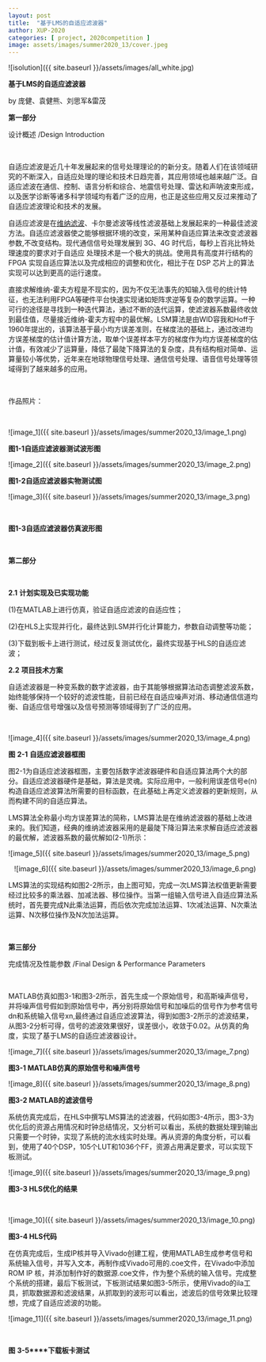 ```yaml
---
layout: post
title:  "基于LMS的自适应滤波器"
author: XUP-2020
categories: [ project, 2020competition ]
image: assets/images/summer2020_13/cover.jpeg
---
```


![isolution]({{ site.baseurl }}/assets/images/all_white.jpg)


**基于LMS的自适应滤波器**

by&nbsp;庞健、袁健熊、刘思军&amp;雷茂&nbsp;&nbsp;&nbsp; 

**第一部分**

设计概述 /Design Introduction

&nbsp;

自适应滤波是近几十年发展起来的信号处理理论的的新分支。随着人们在该领域研究的不断深入，自适应处理的理论和技术日趋完善，其应用领域也越来越广泛。自适应滤波在通信、控制、语言分析和综合、地震信号处理、雷达和声呐波束形成，以及医学诊断等诸多科学领域均有着广泛的应用，也正是这些应用又反过来推动了自适应滤波理论和技术的发展。

自适应滤波是在[维纳滤波](https://baike.baidu.com/item/%E7%BB%B4%E7%BA%B3%E6%BB%A4%E6%B3%A2/3655490)、卡尔曼滤波等线性滤波基础上发展起来的一种最佳滤波方法。自适应滤波器使之能够根据环境的改变，采用某种自适应算法来改变滤波器参数,不改变结构。现代通信信号处理发展到 3G、4G 时代后，每秒上百兆比特处理速度的要求对于自适应 处理技术是一个极大的挑战。使用具有高度并行结构的 FPGA 实现自适应算法以及完成相应的调整和优化，相比于在 DSP 芯片上的算法实现可以达到更高的运行速度。

直接求解维纳-霍夫方程是不现实的，因为不仅无法事先的知输入信号的统计特征，也无法利用FPGA等硬件平台快速实现诸如矩阵求逆等复杂的数学运算。一种可行的途径是寻找到一种迭代算法，通过不断的迭代运算，使滤波器系数最终收敛到最佳值，尽量接近维纳-霍夫方程中的最优解。LSM算法是由WID容我和Hoff于1960年提出的，该算法基于最小均方误差准则，在梯度法的基础上，通过改进均方误差梯度的估计值计算方法，取单个误差样本平方的梯度作为均方误差梯度的估计值，有效减少了运算量，降低了最陡下降算法的复杂度，具有结构相对简单、运算量较小等优势，近年来在地球物理信号处理、通信信号处理、语音信号处理等领域得到了越来越多的应用。

&nbsp;

作品照片：

&nbsp;

![image_1]({{ site.baseurl }}/assets/images/summer2020_13/image_1.png)

**图****1-1****自适应滤波器测试波形图**

![image_2]({{ site.baseurl }}/assets/images/summer2020_13/image_2.png)

**图****1-2****自适应滤波器实物测试图**

![image_3]({{ site.baseurl }}/assets/images/summer2020_13/image_3.png)

&nbsp;

**图****1-3****自适应滤波器仿真波形图**

&nbsp;

**第二部分**

&nbsp;

**2.1** **计划实现及已实现功能**

(1)在MATLAB上进行仿真，验证自适应滤波的自适应性；

(2)在HLS上实现并行化，最终达到LSM并行化计算能力，参数自动调整等功能；

(3)下载到板卡上进行测试，经过反复测试优化，最终实现基于HLS的自适应滤波；

**2.2** **项目技术方案**

自适滤波器是一种变系数的数字滤波器，由于其能够根据算法动态调整滤波系数，始终能够保持一个较好的滤波性能，目前已经在自适应噪声对消、移动通信信道均衡、自适应信号增强以及信号预测等领域得到了广泛的应用。

&nbsp;

![image_4]({{ site.baseurl }}/assets/images/summer2020_13/image_4.png)

**图** **2-1** **自适应滤波器框图**

图2-1为自适应滤波器框图，主要包括数字滤波器硬件和自适应算法两个大的部分。自适应滤波器硬件是基础，算法是灵魂。实际应用中，一般利用误差信号e(n)构造自适应滤波算法所需要的目标函数，在此基础上再定义滤波器的更新规则，从而构建不同的自适应算法。

LMS算法全称最小均方误差算法的简称，LMS算法是在维纳滤波器的基础上改进来的。我们知道，经典的维纳滤波器采用的是最陡下降沿算法来求解自适应滤波器的最优解，滤波器系数的最优解如(2-1)所示：

![image_5]({{ site.baseurl }}/assets/images/summer2020_13/image_5.png)

&nbsp;&nbsp;&nbsp;![image_6]({{ site.baseurl }}/assets/images/summer2020_13/image_6.png)

LMS算法的实现结构如图2-2所示，由上图可知，完成一次LMS算法权值更新需要经过比较多的乘法器、加减法器、移位操作。当第一组输入信号进入自适应算法系统时，首先要完成N此乘法运算，而后依次完成加法运算、1次减法运算、N次乘法运算、N次移位操作及N次加法运算。

&nbsp;

**第三部分**

完成情况及性能参数 /Final Design &amp; Performance Parameters

&nbsp;

MATLAB仿真如图3-1和图3-2所示，首先生成一个原始信号，和高斯噪声信号，并将噪声信号假如到原始信号中，再分别将原始信号和加噪后的信号作为参考信号dn和系统输入信号xn,最终通过自适应滤波算法，得到如图3-2所示的滤波结果，从图3-2分析可得，信号的滤波效果很好，误差很小，收敛于0.02。从仿真的角度，实现了基于LMS的自适应滤波器设计。

![image_7]({{ site.baseurl }}/assets/images/summer2020_13/image_7.png) 

**图****3-1 MATLAB****仿真的原始信号和噪声信号**

![image_8]({{ site.baseurl }}/assets/images/summer2020_13/image_8.png) 

**图****3-2 MATLAB****的滤波信号**

系统仿真完成后，在HLS中撰写LMS算法的滤波器，代码如图3-4所示，图3-3为优化后的资源占用情况和时钟总结情况，又分析可以看出，系统的数据处理到输出只需要一个时钟，实现了系统的流水线实时处理。再从资源的角度分析，可以看到，使用了40个DSP，105个LUT和1036个FF，资源占用满足要求，可以实现下板测试。

![image_9]({{ site.baseurl }}/assets/images/summer2020_13/image_9.png) 

**图****3-3 HLS****优化的结果**

&nbsp;

![image_10]({{ site.baseurl }}/assets/images/summer2020_13/image_10.png) 

**图****3-4 HLS****代码**

在仿真完成后，生成IP核并导入Vivado创建工程，使用MATLAB生成参考信号和系统输入信号，并写入文本，再制作成Vivado可用的.coe文件，在Vivado中添加ROM IP 核，并添加制作好的数据源.coe文件，作为整个系统的输入信号。完成整个系统的搭建，最后下板测试，下板测试结果如图3-5所示，使用Vivado的ila工具，抓取数据源和滤波结果，从抓取到的波形可以看出，滤波后的信号效果比较理想，完成了自适应滤波的功能。

![image_11]({{ site.baseurl }}/assets/images/summer2020_13/image_11.png) 

&nbsp;

**图** **3-5****下载板卡测试**


